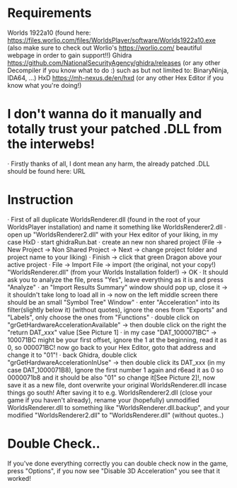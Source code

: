 # Requirements
Worlds 1922a10 (found here: https://files.worlio.com/files/WorldsPlayer/software/Worlds1922a10.exe (also make sure to check out Worlio's https://worlio.com/ beautiful webpage in order to gain support!!)
Ghidra https://github.com/NationalSecurityAgency/ghidra/releases (or any other Decompiler if you know what to do :) such as but not limited to: BinaryNinja, IDA64, ...)
HxD https://mh-nexus.de/en/hxd (or any other Hex Editor if you know what you're doing!)
# I don't wanna do it manually and totally trust your patched .DLL from the interwebs!
· Firstly thanks of all, I dont mean any harm, the already patched .DLL should be found here: URL
# Instruction
· First of all duplicate WorldsRenderer.dll (found in the root of your WorldsPlayer installation) and name it something like WorldsRenderer2.dll
· open up "WorldsRenderer2.dll" with your Hex editor of your liking, in my case HxD 
· start ghidraRun.bat
	· create an new non shared project (File -> New Project -> Non Shared Project -> Next -> change project folder and project name to your liking)
	· Finish -> click that green Dragon above your active project 
· File -> Import File -> import (the original, not your copy!) "WorldsRenderer.dll" (from your Worlds Installation folder!) -> OK 
· It should ask you to analyze the file, press "Yes", leave everything as it is and press "Analyze" 
· an "Import Results Summary" window should pop up, close it -> it shouldn't take long to load all in -> now on the left middle screen there should be an small "Symbol Tree" Window"
· enter "Acceleration" into its filter(slightly below it) (without quotes), ignore the ones from "Exports" and "Labels", only choose the ones from "Functions" 
· double click on "grGetHardwareAccelerationAvailable" -> then double click on the right the "return DAT_xxx" value [See Picture 1] 
· in my case "DAT_1000071BC" -> 100071BC might be your first offset, ignore the 1 at the beginning, read it as 0, so 000071BC! now go back to your Hex Editor, 
  goto that address and change it to "01"! 
· back Ghidra, double click "grGetHardwareAccelerationInUse" -> then double click its DAT_xxx (in my case DAT_1000071B8), Ignore the first number 1 again and r6ead it as 0 so 0000071b8 
  and it should be also "01" so change it[See Picture 2]!, now save it as a new file,
  dont overwrite your original WorldsRenderer.dll incase things go south! After saving it to e.g. WorldsRenderer2.dll (close your game if you haven't already), rename your (hopefully) 
  unmodified WorldsRenderer.dll to something like "WorldsRenderer.dll.backup",
  and your modified "WorldsRenderer2.dll" to "WorldsRenderer.dll" (without quotes..)
# Double Check..
If you've done everything correctly you can double check now in the game, press "Options", if you now see "Disable 3D Acceleration" you see that it worked!
